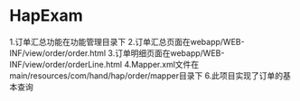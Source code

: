 # HapExam

1.订单汇总功能在功能管理目录下
2.订单汇总页面在webapp/WEB-INF/view/order/order.html
3.订单明细页面在webapp/WEB-INF/view/order/orderLine.html
4.Mapper.xml文件在main/resources/com/hand/hap/order/mapper目录下
6.此项目实现了订单的基本查询
